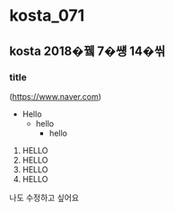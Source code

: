 # kosta_071
## kosta 2018�뀈 7�썡 14�씪 
### title 
(https://www.naver.com)
* Hello
  * hello
    * hello
    
1. HELLO
  1. HELLO
  2. HELLO
2. HELLO

나도 수정하고 싶어요 


